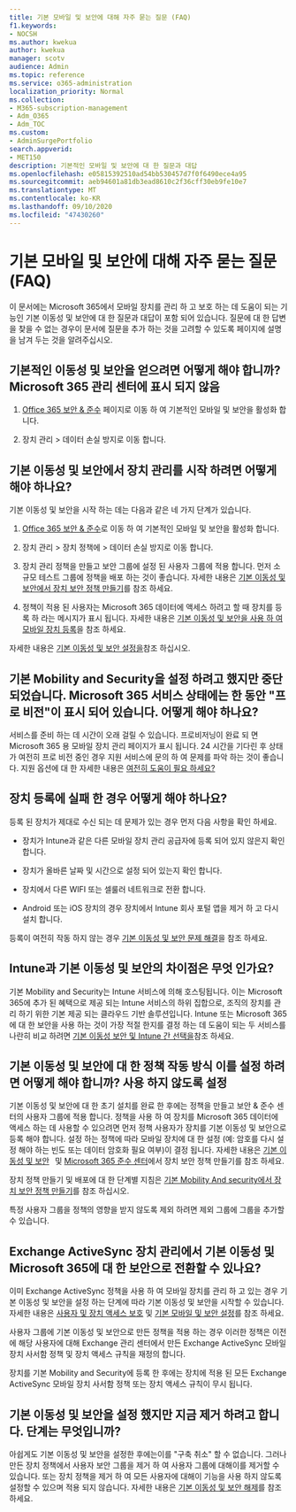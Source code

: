 ```yaml
---
title: 기본 모바일 및 보안에 대해 자주 묻는 질문 (FAQ)
f1.keywords:
- NOCSH
ms.author: kwekua
author: kwekua
manager: scotv
audience: Admin
ms.topic: reference
ms.service: o365-administration
localization_priority: Normal
ms.collection:
- M365-subscription-management
- Adm_O365
- Adm_TOC
ms.custom:
- AdminSurgePortfolio
search.appverid:
- MET150
description: 기본적인 모바일 및 보안에 대 한 질문과 대답
ms.openlocfilehash: e05815392510ad54bb530457d7f0f6490ece4a95
ms.sourcegitcommit: aeb94601a81db3ead8610c2f36cff30eb9fe10e7
ms.translationtype: MT
ms.contentlocale: ko-KR
ms.lasthandoff: 09/10/2020
ms.locfileid: "47430260"
---
```

# <a name="basic-mobility-and-security-frequently-asked-questions-faq"></a>기본 모바일 및 보안에 대해 자주 묻는 질문 (FAQ)

이 문서에는 Microsoft 365에서 모바일 장치를 관리 하 고 보호 하는 데 도움이 되는 기능인 기본 이동성 및 보안에 대 한 질문과 대답이 포함 되어 있습니다. 질문에 대 한 답변을 찾을 수 없는 경우이 문서에 질문을 추가 하는 것을 고려할 수 있도록 페이지에 설명을 남겨 두는 것을 알려주십시오.

## <a name="how-can-i-get-basic-mobility-and-security-i-dont-see-it-in-the-microsoft-365-admin-center"></a>기본적인 이동성 및 보안을 얻으려면 어떻게 해야 합니까? Microsoft 365 관리 센터에 표시 되지 않음

1.  [Office 365 보안 & 준수](https://protection.office.com/) 페이지로 이동 하 여 기본적인 모바일 및 보안을 활성화 합니다.   

2.  장치 관리 > 데이터 손실 방지로 이동 합니다.   

## <a name="how-can-i-get-started-with-device-management-in-basic-mobility-and-security"></a>기본 이동성 및 보안에서 장치 관리를 시작 하려면 어떻게 해야 하나요?

기본 이동성 및 보안을 시작 하는 데는 다음과 같은 네 가지 단계가 있습니다. 

1. [Office 365 보안 & 준수](https://protection.office.com/)로 이동 하 여 기본적인 모바일 및 보안을 활성화 합니다.
    
2. 장치 관리 > 장치 정책에 > 데이터 손실 방지로 이동 합니다.
    
3. 장치 관리 정책을 만들고 보안 그룹에 설정 된 사용자 그룹에 적용 합니다. 먼저 소규모 테스트 그룹에 정책을 배포 하는 것이 좋습니다. 자세한 내용은 [기본 이동성 및 보안에서 장치 보안 정책 만들기](create-device-security-policies.md)를 참조 하세요.      

4. 정책이 적용 된 사용자는 Microsoft 365 데이터에 액세스 하려고 할 때 장치를 등록 하 라는 메시지가 표시 됩니다. 자세한 내용은 [기본 이동성 및 보안을 사용 하 여 모바일 장치 등록](enroll-your-mobile-device.md)을 참조 하세요.

자세한 내용은 [기본 이동성 및 보안 설정을](set-up.md)참조 하십시오.

## <a name="im-trying-to-set-up-basic-mobility-and-security-but-it-seems-stuck-the-microsoft-365-service-health-has-been-showing-provisioning-for-a-while-what-can-i-do"></a>기본 Mobility and Security을 설정 하려고 했지만 중단 되었습니다. Microsoft 365 서비스 상태에는 한 동안 "프로 비전"이 표시 되어 있습니다. 어떻게 해야 하나요?

서비스를 준비 하는 데 시간이 오래 걸릴 수 있습니다. 프로비저닝이 완료 되 면 Microsoft 365 용 모바일 장치 관리 페이지가 표시 됩니다. 24 시간을 기다린 후 상태가 여전히 프로 비전 중인 경우 지원 서비스에 문의 하 여 문제를 파악 하는 것이 좋습니다. 지원 옵션에 대 한 자세한 내용은 [여전히 도움이 필요 하세요?](https://support.microsoft.com/office/frequently-asked-questions-about-basic-mobility-and-security-3871f99c-c9db-4a23-86f9-902c1b02f58d#bkmk_needhelp) 

## <a name="what-can-i-do-if-device-enrollment-fails"></a>장치 등록에 실패 한 경우 어떻게 해야 하나요?

등록 된 장치가 제대로 수신 되는 데 문제가 있는 경우 먼저 다음 사항을 확인 하세요.

- 장치가 Intune과 같은 다른 모바일 장치 관리 공급자에 등록 되어 있지 않은지 확인 합니다.
    
- 장치가 올바른 날짜 및 시간으로 설정 되어 있는지 확인 합니다.
    
- 장치에서 다른 WIFI 또는 셀룰러 네트워크로 전환 합니다.
    
- Android 또는 iOS 장치의 경우 장치에서 Intune 회사 포털 앱을 제거 하 고 다시 설치 합니다.
    
등록이 여전히 작동 하지 않는 경우 [기본 이동성 및 보안 문제 해결](troubleshoot.md)을 참조 하세요.

## <a name="whats-the-difference-between-intune-and-basic-mobility-and-security"></a>Intune과 기본 이동성 및 보안의 차이점은 무엇 인가요?

기본 Mobility and Security는 Intune 서비스에 의해 호스팅됩니다. 이는 Microsoft 365에 추가 된 혜택으로 제공 되는 Intune 서비스의 하위 집합으로, 조직의 장치를 관리 하기 위한 기본 제공 되는 클라우드 기반 솔루션입니다. Intune 또는 Microsoft 365에 대 한 보안을 사용 하는 것이 가장 적절 한지를 결정 하는 데 도움이 되는 두 서비스를 나란히 비교 하려면 [기본 이동성 보안 및 Intune 간 선택을](choose-between-basic-mobility-and-security-and-intune.md)참조 하세요.

## <a name="how-do-policies-work-for-basic-mobility-and-security-how-do-i-set-them-up-disable-them"></a>기본 이동성 및 보안에 대 한 정책 작동 방식 이를 설정 하려면 어떻게 해야 합니까? 사용 하지 않도록 설정

기본 이동성 및 보안에 대 한 초기 설치를 완료 한 후에는 정책을 만들고 보안 & 준수 센터의 사용자 그룹에 적용 합니다. 정책을 사용 하 여 장치를 Microsoft 365 데이터에 액세스 하는 데 사용할 수 있으려면 먼저 정책 사용자가 장치를 기본 이동성 및 보안으로 등록 해야 합니다. 설정 하는 정책에 따라 모바일 장치에 대 한 설정 (예: 암호를 다시 설정 해야 하는 빈도 또는 데이터 암호화 필요 여부)이 결정 됩니다. 자세한 내용은 [기본 이동성 및 보안](create-device-security-policies.md)   및 [Microsoft 365 준수 센터](https://support.microsoft.com/office/7e696a40-b86b-4a20-afcc-559218b7b1b8)에서 장치 보안 정책 만들기를 참조 하세요.

장치 정책 만들기 및 배포에 대 한 단계별 지침은 [기본 Mobility And security에서 장치 보안 정책 만들기](create-device-security-policies.md)를 참조 하십시오.

특정 사용자 그룹을 정책의 영향을 받지 않도록 제외 하려면 제외 그룹에 그룹을 추가할 수 있습니다.

## <a name="can-i-switch-from-exchange-activesync-device-management-to-basic-mobility-and-security-for-microsoft-365"></a>Exchange ActiveSync 장치 관리에서 기본 이동성 및 Microsoft 365에 대 한 보안으로 전환할 수 있나요?

이미 Exchange ActiveSync 정책을 사용 하 여 모바일 장치를 관리 하 고 있는 경우 기본 이동성 및 보안을 설정 하는 단계에 따라 기본 이동성 및 보안을 시작할 수 있습니다. 자세한 내용은 [사용자 및 장치 액세스 보호](https://go.microsoft.com/fwlink/?LinkId=615145) 및 [기본 모바일 및 보안 설정](set-up.md)를 참조 하세요.

사용자 그룹에 기본 이동성 및 보안으로 만든 정책을 적용 하는 경우 이러한 정책은 이전에 해당 사용자에 대해 Exchange 관리 센터에서 만든 Exchange ActiveSync 모바일 장치 사서함 정책 및 장치 액세스 규칙을 재정의 합니다.

장치를 기본 Mobility and Security에 등록 한 후에는 장치에 적용 된 모든 Exchange ActiveSync 모바일 장치 사서함 정책 또는 장치 액세스 규칙이 무시 됩니다.

## <a name="i--set-up-basic-mobility-and-security-but-now-i-want-to-remove-it-what-are-the-steps"></a>기본 이동성 및 보안을 설정 했지만 지금 제거 하려고 합니다. 단계는 무엇입니까?

아쉽게도 기본 이동성 및 보안을 설정한 후에는이를 "구축 취소" 할 수 없습니다. 그러나 만든 장치 정책에서 사용자 보안 그룹을 제거 하 여 사용자 그룹에 대해이를 제거할 수 있습니다. 또는 장치 정책을 제거 하 여 모든 사용자에 대해이 기능을 사용 하지 않도록 설정할 수 있으며 적용 되지 않습니다. 자세한 내용은 [기본 이동성 및 보안 해제](turn-off.md)를 참조 하세요.

